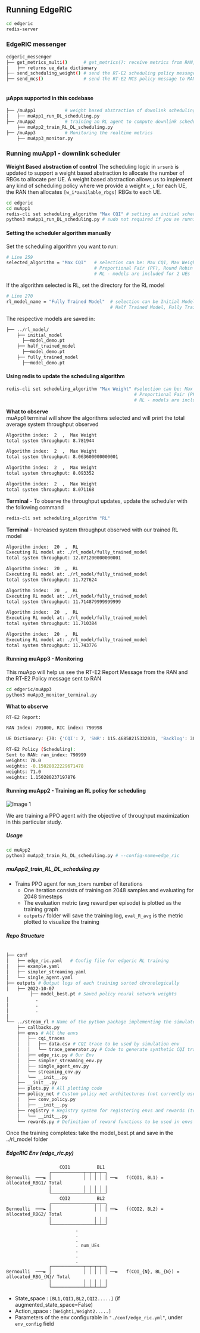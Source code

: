 ## Running EdgeRIC 
 
```bash
cd edgeric
redis-server
```

### EdgeRIC messenger
```bash
edgeric_messenger
├── get_metrics_multi()      # get_metrics(): receive metrics from RAN, called by all μApps
│   ├── returns ue_data dictionary
├── send_scheduling_weight() # send the RT-E2 scheduling policy message to RAN
├── send_mcs()               # send the RT-E2 MCS policy message to RAN 
    
```
#### μApps supported in this codebase
```bash
├── /muApp1           # weight based abstraction of downlink scheduling control
│   ├── muApp1_run_DL_scheduling.py
├── /muApp2           # training an RL agent to compute downlink scheduling policy
    ├── muApp2_train_RL_DL_scheduling.py
├── /muApp3           # Monitoring the realtime metrics
    ├── muApp3_monitor.py    

```



### Running muApp1 - downlink scheduler

**Weight Based abstraction of control** The scheduling logic in ``srsenb`` is updated to support a weight based abstraction to allocate the number of RBGs to allocate per UE. A weight based abstraction allows us to implement any kind of scheduling policy where we provide a weight ``w_i`` for each UE, the RAN then allocates ``[w_i*available_rbgs]`` RBGs to each UE.     

```bash
cd edgeric
cd muApp1
redis-cli set scheduling_algorithm "Max CQI" # setting an initial scheduler
python3 muApp1_run_DL_scheduling.py # sudo not required if you ae running in docker
```
#### Setting the scheduler algorithm manually
Set the scheduling algorithm you want to run:
```bash
# Line 259
selected_algorithm = "Max CQI"   # selection can be: Max CQI, Max Weight,
                                 # Proportional Fair (PF), Round Robin 
                                 # RL - models are included for 2 UEs
```
If the algorithm selected is RL, set the directory for the RL model
```bash
# Line 270
rl_model_name = "Fully Trained Model"  # selection can be Initial Model,
                                       # Half Trained Model, Fully Trained Model - to see benefits, run UE1 with load 5Mbps, UE2 with 21Mbps
```
The respective models are saved in:
```bash
├── ../rl_model/           
    ├── initial_model 
      ├──model_demo.pt
    ├── half_trained_model 
      ├──model_demo.pt
    ├── fully_trained_model 
      ├──model_demo.pt
```
 
#### Using redis to update the scheduling algorithm

```bash
redis-cli set scheduling_algorithm "Max Weight" #selection can be: Max CQI, Max Weight,
                                                # Proportional Fair (PF), Round Robin
                                                # RL - models are included for 2 UEs
```

**What to observe**  
muApp1 terminal will show the algorithms selected and will print the total average system throughput observed
```bash
Algorithm index:  2  ,  Max Weight
total system throughput: 8.781944 

Algorithm index:  2  ,  Max Weight
total system throughput: 8.063600000000001 

Algorithm index:  2  ,  Max Weight
total system throughput: 8.093352 

Algorithm index:  2  ,  Max Weight
total system throughput: 8.071168 
```
**Terminal** - To observe the throughput updates, update the scheduler with the following command 
```bash
redis-cli set scheduling_algorithm "RL" 
```

**Terminal** - Increased system throughput observed with our trained RL model
```bash
Algorithm index:  20  ,  RL
Executing RL model at: ./rl_model/fully_trained_model
total system throughput: 12.071200000000001 

Algorithm index:  20  ,  RL
Executing RL model at: ./rl_model/fully_trained_model
total system throughput: 11.727624 

Algorithm index:  20  ,  RL
Executing RL model at: ./rl_model/fully_trained_model
total system throughput: 11.714879999999999 

Algorithm index:  20  ,  RL
Executing RL model at: ./rl_model/fully_trained_model
total system throughput: 11.710384 

Algorithm index:  20  ,  RL
Executing RL model at: ./rl_model/fully_trained_model
total system throughput: 11.743776 
```

#### Running muApp3 - Monitoring
This muApp will help us see the RT-E2 Report Message from the RAN and the RT-E2 Policy message sent to RAN  

```bash
cd edgeric/muApp3
python3 muApp3_monitor_terminal.py 
```
**What to observe**  
```bash
RT-E2 Report: 

RAN Index: 791000, RIC index: 790998 

UE Dictionary: {70: {'CQI': 7, 'SNR': 115.46858215332031, 'Backlog': 384977, 'Pending Data': 0, 'Tx_brate': 1980.0, 'Rx_brate': 0.0}, 71: {'CQI': 8, 'SNR': 116.41766357421875, 'Backlog': 1503, 'Pending Data': 0, 'Tx_brate': 0.0, 'Rx_brate': 0.0}} 

RT-E2 Policy (Scheduling): 
Sent to RAN: ran_index: 790999
weights: 70.0
weights: -0.15028022229671478
weights: 71.0
weights: 1.150280237197876
```

#### Running muApp2 - Training an RL policy for scheduling

![Image 1](./images/training_rl.png "Open AI gym interface")

We are training a PPO agent with the objective of throughput maximization in this particular study.

##### Usage

```bash
cd muApp2
python3 muApp2_train_RL_DL_scheduling.py # --config-name=edge_ric
```

##### muApp2_train_RL_DL_scheduling.py

* Trains PPO agent for ```num_iters``` number of iterations
    * One iteration consists of training on 2048 samples and evaluating for 2048 timesteps
    * The evaluation metric (avg reward per episode) is plotted as the training graph
    * ``outputs/`` folder will save the training log, ``eval_R_avg`` is the metric plotted to visualize the training


##### Repo Structure
```bash

├── conf
│   ├── edge_ric.yaml   # Config file for edgeric RL training
│   ├── example.yaml
│   ├── simpler_streaming.yaml
│   └── single_agent.yaml
├── outputs # Output logs of each training sorted chronologically
│   ├── 2022-10-07
         ├── model_best.pt # Saved policy neural network weights
│          .
│          .
│          .
│          
└── ../stream_rl # Name of the python package implementing the simulator mechanisms
    ├── callbacks.py
    ├── envs # All the envs
    │   ├── cqi_traces
    │   │   ├── data.csv # CQI trace to be used by simulation env
    │   │   └── trace_generator.py # Code to generate synthetic CQI traces
    │   ├── edge_ric.py # Our Env 
    │   ├── simpler_streaming_env.py
    │   ├── single_agent_env.py
    │   └── streaming_env.py
    │   └── __init__.py
    ├── __init__.py
    ├── plots.py # All plotting code
    ├── policy_net # Custom policy net architectures (not currently used)
    │   ├── conv_policy.py
    │   ├── __init__.py
    ├── registry # Registry system for registering envs and rewards (to keep things modular)
    │   └── __init__.py
    └── rewards.py # Definition of reward functions to be used in envs
```
Once the training completes: take the model_best.pt and save in the ../rl_model folder

##### EdgeRIC Env (edge_ric.py)

```
                    CQI1          BL1
                ┌────────────┬─┬─┬─┬─┐
Bernoulli  ───► │            │ │ │ │ │ ──►   f(CQI1, BL1) = allocated_RBG1/ Total
                │            │ │ │ │ │
                └────────────┴─┴─┴─┴─┘
                    CQI2          BL2
                ┌────────────────┬─┬─┐
Bernoulli  ───► │                │ │ │ ──►   f(CQI2, BL2) = allocated_RBG2/ Total
                │                │ │ │
                └────────────────┴─┴─┘
                          .
                          .
                          .
                          . num_UEs
                          .
                          .
                          .
                ┌────────────┬─┬─┬─┬─┐
Bernoulli  ───► │            │ │ │ │ │ ──►   f(CQI_{N}, BL_{N}) = allocated_RBG_{N}/ Total
                │            │ │ │ │ │
                └────────────┴─┴─┴─┴─┘
```


* State_space : ```[BL1,CQI1,BL2,CQI2.....]``` (if augmented_state_space=False)
* Action_space : ```[Weight1,Weight2.....]```
* Parameters of the env configurable in ```"./conf/edge_ric.yml"```, under ```env_config``` field

